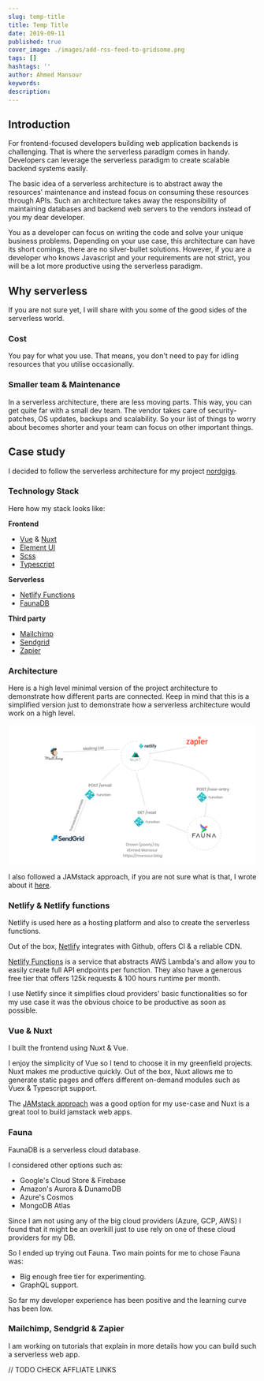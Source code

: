 ```yaml
---
slug: temp-title
title: Temp Title
date: 2019-09-11
published: true
cover_image: ./images/add-rss-feed-to-gridsome.png
tags: []
hashtags: ''
author: Ahmed Mansour
keywords:
description:
---
```


## Introduction
For frontend-focused developers building web application backends is challenging. That is where the serverless paradigm comes in handy. Developers can leverage the serverless paradigm to create scalable backend systems easily.

The basic idea of a serverless architecture is to abstract away the resources' maintenance and instead focus on consuming these resources through APIs. Such an architecture takes away the responsibility of maintaining databases and backend web servers to the vendors instead of you my dear developer.

You as a developer can focus on writing the code and solve your unique business problems. Depending on your use case, this architecture can have its short comings, there are no silver-bullet solutions. However, if you are a developer who knows Javascript and your requirements are not strict, you will be a lot more productive using the serverless paradigm.

## Why serverless

If you are not sure yet, I will share with you some of the good sides of the serverless world.

### Cost

You pay for what you use. That means, you don't need to pay for idling resources that you utilise occasionally.

### Smaller team & Maintenance

In a serverless architecture, there are less moving parts. This way, you can get quite far with a small dev team. The vendor takes care of security-patches, OS updates, backups and scalability. So your list of things to worry about becomes shorter and your team can focus on other important things.

## Case study

I decided to follow the serverless architecture for my project [nordgigs](http://nordgigs.com).

### Technology Stack

Here how my stack looks like:

**Frontend**
- [Vue]() & [Nuxt]()
- [Element UI]()
- [Scss]()
- [Typescript]()

**Serverless**
- [Netlify Functions]()
- [FaunaDB]()

**Third party**
- [Mailchimp]()
- [Sendgrid]()
- [Zapier]()

### Architecture

Here is a high level minimal version of the project architecture to demonstrate how different parts are connected. Keep in mind that this is a simplified version just to demonstrate how a serverless architecture would work on a high level. 

![An example of a serverless architecture I worked with.](./images/nordgigs-architecture.png 'An example of a serverless architecture I worked with.')


I also followed a JAMstack approach, if you are not sure what is that, I wrote about it [here](/jamstack-what-why-and-how).

### Netlify & Netlify functions

Netlify is used here as a hosting platform and also to create the serverless functions.

Out of the box, [Netlify](https://www.netlify.com/) integrates with Github, offers CI & a reliable CDN. 

[Netlify Functions](https://www.netlify.com/products/functions/) is a service that abstracts AWS Lambda's and allow you to easily create full API endpoints per function. They also have a generous free tier that offers 125k requests & 100 hours runtime per month.

I use Netlify since it simplifies cloud providers' basic functionalities so for my use case it was the obvious choice to be productive as soon as possible.

### Vue & Nuxt

I built the frontend using Nuxt & Vue.

I enjoy the simplicity of Vue so I tend to choose it in my greenfield projects.
Nuxt makes me productive quickly. Out of the box, Nuxt allows me to generate static pages and offers different on-demand modules such as Vuex & Typescript support.

The [JAMstack approach](/jamstack-what-why-and-how) was a good option for my use-case and Nuxt is a great tool to build jamstack web apps.

### Fauna


FaunaDB is a serverless cloud database. 

I considered other options such as:

- Google's Cloud Store & Firebase
- Amazon's Aurora & DunamoDB
- Azure's Cosmos
- MongoDB Atlas

Since I am not using any of the big cloud providers (Azure, GCP, AWS) I found that it might be an overkill just to use rely on one of these cloud providers for my DB.

So I ended up trying out Fauna. Two main points for me to chose Fauna was: 
- Big enough free tier for experimenting. 
- GraphQL support.

So far my developer experience has been positive and the learning curve has been low.

### Mailchimp, Sendgrid & Zapier

I am working on tutorials that explain in more details how you can build such a serverless web app.

// TODO CHECK AFFLIATE LINKS